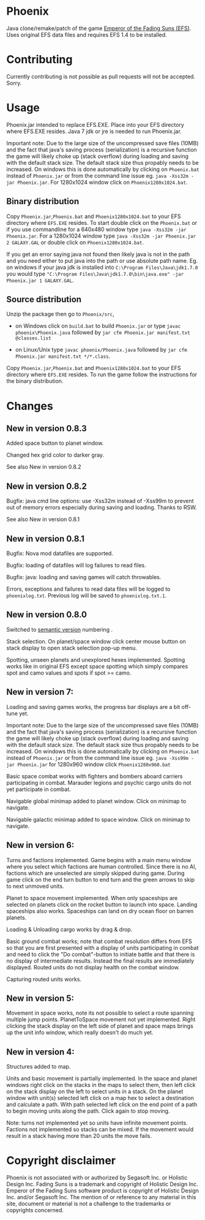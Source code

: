 Phoenix
=======

Java clone/remake/patch of the game [Emperor of the Fading Suns (EFS)](http://en.wikipedia.org/wiki/Emperor_of_the_Fading_Suns). Uses original EFS data files and requires EFS 1.4 to be installed. 

Contributing
============

Currently contributing is not possible as pull requests will not be accepted. Sorry.

Usage
=====

Phoenix.jar intended to replace EFS.EXE. Place into your EFS directory where EFS.EXE resides. Java 7 jdk or jre is needed to run Phoenix.jar.

Important note:
Due to the large size of the uncompressed save files (10MB) and the fact that java's saving process (serialization) is a recursive function the game will likely choke up (stack overflow) during loading and saving with the default stack size. The default stack size thus propably needs to be increased. On windows this is done automatically by clicking on `Phoenix.bat` instead of `Phoenix.jar` or from the command line issue eg. `java -Xss32m -jar Phoenix.jar`. For 1280x1024 window click on `Phoenix1280x1024.bat`.

Binary distribution
-------------------
Copy `Phoenix.jar`,`Phoenix.bat` and `Phoenix1280x1024.bat` to your EFS directory where `EFS.EXE` resides. To start double click on the `Phoenix.bat` or if you use commandline for a 640x480 window type `java -Xss32m -jar Phoenix.jar`. For a 1280x1024 window type `java -Xss32m -jar Phoenix.jar 2 GALAXY.GAL` or double click on `Phoenix1280x1024.bat`.

If you get an error saying java not found then likely java is not in the path and you need either to put java into the path or use absolute path name. Eg. on windows if your java jdk is installed into 
`C:\Program Files\Java\jdk1.7.0` you would type `"C:\Program Files\Java\jdk1.7.0\bin\java.exe" -jar Phoenix.jar 1 GALAXY.GAL`.

Source distribution
-------------------

Unzip the package then go to `Phoenix/src`,
- on Windows click on `build.bat` to build `Phoenix.jar` or type `javac phoenix\Phoenix.java` followed by `jar cfm Phoenix.jar manifest.txt @classes.list`

- on Linux/Unix type `javac phoenix/Phoenix.java` followed by `jar cfm Phoenix.jar manifest.txt */*.class`. 

Copy `Phoenix.jar`,`Phoenix.bat` and `Phoenix1280x1024.bat` to your EFS directory where `EFS.EXE` resides. To run the game follow the instructions for the binary distribution.

Changes
=======

New in version 0.8.3
--------------------

Added space button to planet window.

Changed hex grid color to darker gray.

See also New in version 0.8.2

New in version 0.8.2
--------------------

Bugfix: java cmd line options: use -Xss32m instead of -Xss99m to prevent out of memory errors especially during saving and loading. Thanks to RSW.

See also New in version 0.8.1

New in version 0.8.1
--------------------

Bugfix: Nova mod datafiles are supported.

Bugfix: loading of datafiles will log failures to read files.

Bugfix: java: loading and saving games will catch throwables.

Errors, exceptions and failures to read data files will be logged to `phoenixlog.txt`. Previous log will be saved to `phoenixlog.txt.1`.

New in version 0.8.0
--------------------

Switched to [semantic version](http://semver.org) numbering .

Stack selection. On planet/space window click center mouse button on 
stack display to open stack selection pop-up menu.

Spotting, unseen planets and unexplored hexes implemented. Spotting works like in original EFS except space spotting which simply compares spot and camo values and spots if spot >= camo.

New in version 7:
-----------------

Loading and saving games works, the progress bar displays are a bit off-tune yet.

Important note:
Due to the large size of the uncompressed save files (10MB) and the fact that java's saving process (serialization) is a recursive function the game will likely choke up (stack overflow) during loading and saving with the default stack size. The default stack size thus propably needs to be increased. On windows this is done automatically by clicking on `Phoenix.bat` instead of `Phoenix.jar` or from the command line issue eg. `java -Xss99m -jar Phoenix.jar` for 1280x960 window click `Phoenix1280x960.bat`

Basic space combat works with fighters and bombers aboard carriers participating in combat. Marauder legions and psychic cargo units do not yet participate in combat.

Navigable global minimap added to planet window. Click on minimap to navigate.

Navigable galactic minimap added to space window. Click on minimap to navigate.

New in version 6:
-----------------

Turns and factions implemented. Game begins with a main menu window where you select which factions are human controlled. Since there is no AI, factions which are unselected are simply skipped during game. During game click on the end turn button to end turn and the green arrows to skip to next unmoved units.

Planet to space movement implemented. When only spaceships are selected on planets click on the rocket button to launch into space. Landing spaceships also works. Spaceships can land on dry ocean floor on barren planets.
 
Loading & Unloading cargo works by drag & drop. 

Basic ground combat works; note that combat resolution differs from EFS so that you are first presented with a display of units participating in combat and need to click the "Do combat"-button to initiate battle and that there is no display of intermediate results. Instead the final results are immediately displayed. Routed units do not display health on the combat window.

Capturing routed units works.

New in version 5:
-----------------

Movement in space works, note its not possible to select a route spanning multiple jump points. PlanetToSpace movement not yet implemented. Right clicking the stack display on the left side of planet and space maps brings up the unit info window, which really doesn't do much yet.

New in version 4:
----------------- 

Structures added to map.
 
Units and basic movement is partially implemented. In the space and planet windows right click on the stacks in the maps to select them, then left click on the stack display on the left to select units in a stack. On the planet window with unit(s) selected left click on a map hex to select a destination and calculate a path. With path selected left click on the end point of a path to begin moving units along the path. Click again to stop moving. 

Note: turns not implemented yet so units have infinite movement points. Factions not implemented so stacks can be mixed. If the movement would result in a stack having more than 20 units the move fails. 

Copyright disclaimer
====================

Phoenix is not associated with or authorized by Segasoft Inc. or Holistic Design Inc. Fading Suns is a trademark and copyright of Holistic Design Inc. Emperor of the Fading Suns software product is copyright of Holistic Design Inc. and/or Segasoft Inc.  The mention of or reference to any material in this site, document or material is not a challenge to the trademarks or copyrights concerned.
